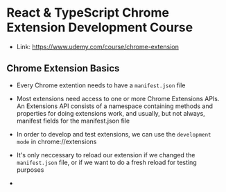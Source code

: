# React & TypeScript Chrome Extension Development Course

- Link: https://www.udemy.com/course/chrome-extension

## Chrome Extension Basics

- Every Chrome extention needs to have a `manifest.json` file

- Most extensions need access to one or more Chrome Extensions APIs. An
  Extensions API consists of a namespace containing methods and properties for
  doing extensions work, and usually, but not always, manifest fields for the
  manifest.json file

- In order to develop and test extensions, we can use the `development mode` in
  chrome://extensions

- It's only neccessary to reload our extension if we changed the `manifest.json`
  file, or if we want to do a fresh reload for testing purposes

-
